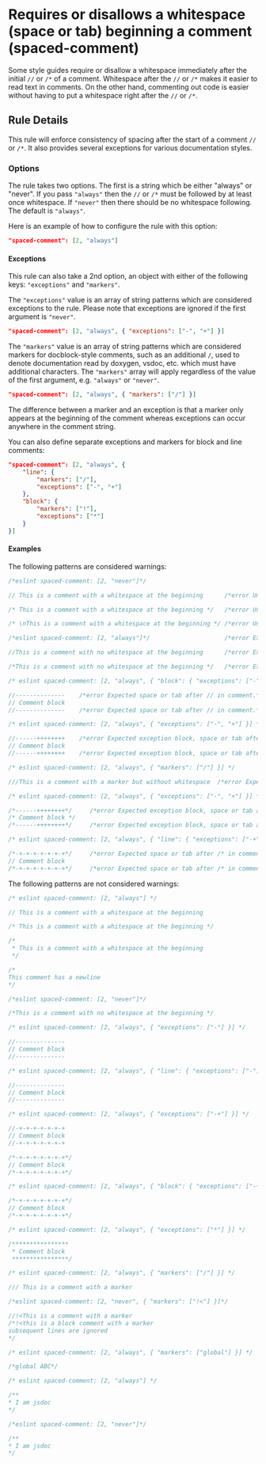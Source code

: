 # Requires or disallows a whitespace (space or tab) beginning a comment (spaced-comment)

Some style guides require or disallow a whitespace immediately after the initial `//` or `/*` of a comment.
Whitespace after the `//` or `/*` makes it easier to read text in comments.
On the other hand, commenting out code is easier without having to put a whitespace right after the `//` or `/*`.

## Rule Details

This rule will enforce consistency of spacing after the start of a comment `//` or `/*`. It also provides several
exceptions for various documentation styles.

### Options

The rule takes two options. The first is a string which be either "always" or "never". If you pass `"always"` then the `//` or `/*` must be followed by at least once whitespace. If `"never"` then there should be no whitespace following. The default is `"always"`.

Here is an example of how to configure the rule with this option:

```json
"spaced-comment": [2, "always"]
```

#### Exceptions

This rule can also take a 2nd option, an object with either of the following keys: `"exceptions"` and `"markers"`.

The `"exceptions"` value is an array of string patterns which are considered exceptions to the rule.
Please note that exceptions are ignored if the first argument is `"never"`.

```json
"spaced-comment": [2, "always", { "exceptions": ["-", "+"] }]
```

The `"markers"` value is an array of string patterns which are considered markers for docblock-style comments,
such as an additional `/`, used to denote documentation read by doxygen, vsdoc, etc. which must have additional characters.
The `"markers"` array will apply regardless of the value of the first argument, e.g. `"always"` or `"never"`.

```json
"spaced-comment": [2, "always", { "markers": ["/"] }]
```

The difference between a marker and an exception is that a marker only appears at the beginning of the comment whereas
exceptions can occur anywhere in the comment string.

You can also define separate exceptions and markers for block and line comments:

```json
"spaced-comment": [2, "always", {
    "line": {
        "markers": ["/"],
        "exceptions": ["-", "+"]
    },
    "block": {
        "markers": ["!"],
        "exceptions": ["*"]
    }
}]
```

#### Examples

The following patterns are considered warnings:

```js
/*eslint spaced-comment: [2, "never"]*/

// This is a comment with a whitespace at the beginning      /*error Unexpected space or tab after // in comment.*/

/* This is a comment with a whitespace at the beginning */   /*error Unexpected space or tab after /* in comment.*/

/* \nThis is a comment with a whitespace at the beginning */ /*error Unexpected space or tab after /* in comment.*/
```

```js
/*eslint spaced-comment: [2, "always"]*/                     /*error Expected space or tab after /* in comment.*/

//This is a comment with no whitespace at the beginning      /*error Expected space or tab after // in comment.*/

/*This is a comment with no whitespace at the beginning */   /*error Expected space or tab after /* in comment.*/
```

```js
/* eslint spaced-comment: [2, "always", { "block": { "exceptions": ["-"] } }] */

//--------------    /*error Expected space or tab after // in comment.*/
// Comment block
//--------------    /*error Expected space or tab after // in comment.*/
```

```js
/* eslint spaced-comment: [2, "always", { "exceptions": ["-", "+"] }] */

//------++++++++    /*error Expected exception block, space or tab after // in comment.*/
// Comment block
//------++++++++    /*error Expected exception block, space or tab after // in comment.*/
```

```js
/* eslint spaced-comment: [2, "always", { "markers": ["/"] }] */

///This is a comment with a marker but without whitespace  /*error Expected space or tab after // in comment.*/
```

```js
/* eslint spaced-comment: [2, "always", { "exceptions": ["-", "+"] }] */

/*------++++++++*/     /*error Expected exception block, space or tab after /* in comment.*/
/* Comment block */
/*------++++++++*/     /*error Expected exception block, space or tab after /* in comment.*/
```

```js
/* eslint spaced-comment: [2, "always", { "line": { "exceptions": ["-+"] } }] */

/*-+-+-+-+-+-+-+*/     /*error Expected space or tab after /* in comment.*/
// Comment block
/*-+-+-+-+-+-+-+*/     /*error Expected space or tab after /* in comment.*/
```

The following patterns are not considered warnings:

```js
/* eslint spaced-comment: [2, "always"] */

// This is a comment with a whitespace at the beginning

/* This is a comment with a whitespace at the beginning */

/*
 * This is a comment with a whitespace at the beginning
 */

/*
This comment has a newline
*/
```

```js
/*eslint spaced-comment: [2, "never"]*/

/*This is a comment with no whitespace at the beginning */
```

```js
/* eslint spaced-comment: [2, "always", { "exceptions": ["-"] }] */

//--------------
// Comment block
//--------------
```

```js
/* eslint spaced-comment: [2, "always", { "line": { "exceptions": ["-"] } }] */

//--------------
// Comment block
//--------------
```

```js
/* eslint spaced-comment: [2, "always", { "exceptions": ["-+"] }] */

//-+-+-+-+-+-+-+
// Comment block
//-+-+-+-+-+-+-+

/*-+-+-+-+-+-+-+*/
// Comment block
/*-+-+-+-+-+-+-+*/
```

```js
/* eslint spaced-comment: [2, "always", { "block": { "exceptions": ["-+"] } }] */

/*-+-+-+-+-+-+-+*/
// Comment block
/*-+-+-+-+-+-+-+*/
```

```js
/* eslint spaced-comment: [2, "always", { "exceptions": ["*"] }] */

/****************
 * Comment block
 ****************/
```

```js
/* eslint spaced-comment: [2, "always", { "markers": ["/"] }] */

/// This is a comment with a marker
```

```js
/*eslint spaced-comment: [2, "never", { "markers": ["!<"] }]*/

//!<This is a comment with a marker
/*!<this is a block comment with a marker
subsequent lines are ignored
*/
```

```js
/* eslint spaced-comment: [2, "always", { "markers": ["global"] }] */

/*global ABC*/
```

```js
/* eslint spaced-comment: [2, "always"] */

/**
* I am jsdoc
*/
```

```js
/*eslint spaced-comment: [2, "never"]*/

/**
* I am jsdoc
*/
```
